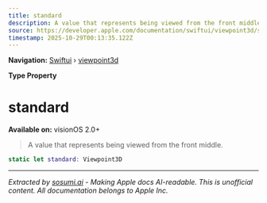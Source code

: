 ```yaml
---
title: standard
description: A value that represents being viewed from the front middle.
source: https://developer.apple.com/documentation/swiftui/viewpoint3d/standard
timestamp: 2025-10-29T00:13:35.122Z
---
```


**Navigation:** [Swiftui](/documentation/swiftui) › [viewpoint3d](/documentation/swiftui/viewpoint3d)

**Type Property**

# standard

**Available on:** visionOS 2.0+

> A value that represents being viewed from the front middle.

```swift
static let standard: Viewpoint3D
```

---

*Extracted by [sosumi.ai](https://sosumi.ai) - Making Apple docs AI-readable.*
*This is unofficial content. All documentation belongs to Apple Inc.*
